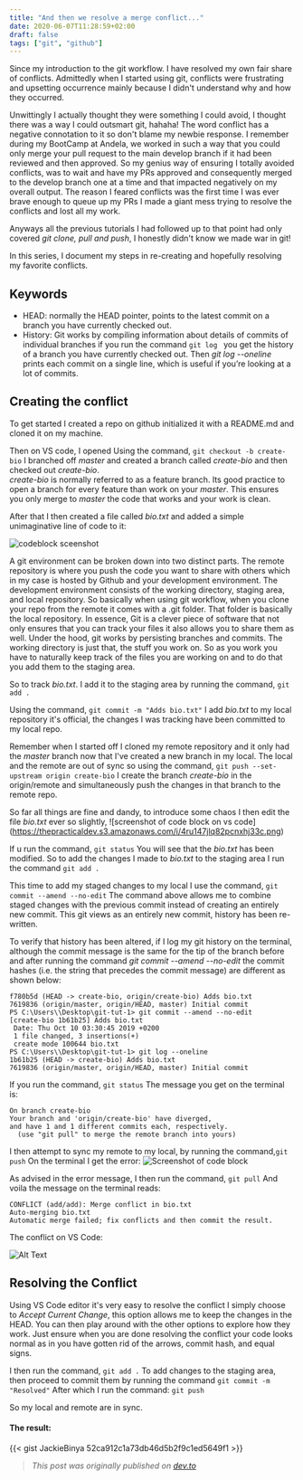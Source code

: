 ```yaml
---
title: "And then we resolve a merge conflict..."
date: 2020-06-07T11:28:59+02:00
draft: false
tags: ["git", "github"]
---
```


Since my introduction to the git workflow. I have resolved my own fair share of conflicts. Admittedly when I started using git, conflicts were frustrating and upsetting occurrence mainly because I didn't understand why and how they occurred. 

Unwittingly I actually thought they were something I could avoid, I thought there was a way I could outsmart git, hahaha! The word conflict has a negative connotation to it so don't blame my newbie response. 
I remember during my BootCamp at Andela, we worked in such a way that you could only merge your pull request to the main develop branch if it had been reviewed and then approved.
So my genius way of ensuring I totally avoided conflicts, was to wait and have my PRs approved and consequently merged to the develop branch one at a time and that impacted negatively on my overall output. 
The reason I feared conflicts was the first time I was ever brave enough to queue up my PRs I made a giant mess trying to resolve the conflicts and lost all my work. 

Anyways all the previous tutorials I had followed up to that point had only covered _git clone, pull and push_, I honestly didn't know we made war in git! 

In this series, I document my steps in re-creating and hopefully resolving my favorite conflicts.

## Keywords

* HEAD: normally the HEAD pointer, points to the latest commit on a branch you have currently checked out.
* History: Git works by compiling information about details of commits of individual branches if you run the command ```git log ``` you get the history of a branch you have currently checked out.
Then _git log --oneline_ prints each commit on a single line, which is useful if you’re looking at a lot of commits.

## Creating the conflict

To get started I created a repo on github initialized it with a README.md and cloned it on my machine.

Then on VS code, I opened 
Using the command, ```git checkout -b create-bio``` I branched off *master* and created a branch called *create-bio* and then checked out *create-bio*.  
_create-bio_ is normally referred to as a feature branch. Its good practice to open a branch for every feature than work on your _master_. This ensures you only merge to _master_ the code that works and your work is clean.

After that I then created a file called _bio.txt_ and added a simple unimaginative line of code to it:

![codeblock sceenshot](https://thepracticaldev.s3.amazonaws.com/i/ribmlj9y7io89c1zucil.png)

A git environment can be broken down into two distinct parts. The remote repository is where you push the code you want to share with others which in my case is hosted by Github and your development environment. The development environment consists of the working directory, staging area, and local repository. So basically when using git workflow, when you clone your repo from the remote it comes with a .git folder. That folder is basically the local repository. 
In essence, Git is a clever piece of software that not only ensures that you can track your files it also allows you to share them as well. Under the hood, git works by persisting branches and commits.
The working directory is just that, the stuff you work on. So as you work you have to naturally keep track of the files you are working on and to do that you add them to the staging area. 

So to track _bio.txt_. I add it to the staging area by running the command, ```git add .```

Using the command, ```git commit -m "Adds bio.txt"```
I add _bio.txt_ to my local repository it's official, the changes I was tracking have been committed to my local repo.

Remember when I started off I cloned my remote repository and it only had the _master_ branch now that I've created a new branch in my local. The local and the remote are out of sync so using the command, ```git push --set-upstream origin create-bio```
I create the branch _create-bio_ in the origin/remote and simultaneously push the changes in that branch to the remote repo.

So far all things are fine and dandy, to introduce some chaos I then edit the file _bio.txt_ ever so slightly,
![screenshot of code block on vs code]
(https://thepracticaldev.s3.amazonaws.com/i/4ru147jlq82pcnxhj33c.png)

If u run the command, ```git status```
You will see that the _bio.txt_ has been modified. So to add the changes I made to _bio.txt_ to the staging area I run the command ```git add .```

This time to add my staged changes to my local I use the command, ```git commit --amend --no-edit```
The command above allows me to combine staged changes with the previous commit instead of creating an entirely new commit. This git views as an entirely new commit, history has been re-written.

To verify that history has been altered, if I log my git history on the terminal, although the commit message is the same for the tip of the branch before and after running the command _git commit --amend --no-edit_ the commit hashes (i.e. the string that precedes the commit message) are different as shown below:
```
f780b5d (HEAD -> create-bio, origin/create-bio) Adds bio.txt
7619836 (origin/master, origin/HEAD, master) Initial commit
PS C:\Users\\Desktop\git-tut-1> git commit --amend --no-edit
[create-bio 1b61b25] Adds bio.txt
 Date: Thu Oct 10 03:30:45 2019 +0200
 1 file changed, 3 insertions(+)
 create mode 100644 bio.txt
PS C:\Users\\Desktop\git-tut-1> git log --oneline
1b61b25 (HEAD -> create-bio) Adds bio.txt
7619836 (origin/master, origin/HEAD, master) Initial commit
```
If you run the command, ```git status```
The message you get on the terminal is:
```
On branch create-bio
Your branch and 'origin/create-bio' have diverged,
and have 1 and 1 different commits each, respectively.
  (use "git pull" to merge the remote branch into yours)
```

I then attempt to sync my remote to my local, by running the command,```git push```
On the terminal I get the error: 
![Screenshot of code block](https://thepracticaldev.s3.amazonaws.com/i/eklp6fkudekdyka7m4zo.png)

As advised in the error message, I then run the command, ```git pull```
And voila the message on the terminal reads:
```
CONFLICT (add/add): Merge conflict in bio.txt
Auto-merging bio.txt
Automatic merge failed; fix conflicts and then commit the result.
```
The conflict on VS Code: 

![Alt Text](https://thepracticaldev.s3.amazonaws.com/i/kr8ezdjpwj7djjzmog8u.png)


## Resolving the Conflict

Using VS Code editor it's very easy to resolve the conflict I simply choose to _Accept Current Change_, this option allows me to keep the changes in the HEAD.
You can then play around with the other options to explore how they work. Just ensure when you are done resolving the conflict your code looks normal as in you have gotten rid of the arrows, commit hash, and equal signs.

I then run the command,  ```git add .``` 
To add changes to the staging area, then proceed to commit them by running the command ```git commit -m "Resolved"``` After which I run the command: ```git push```

So my local and remote are in sync.

#### The result:
{{< gist JackieBinya 52ca912c1a73db46d5b2f9c1ed5649f1 >}}


> _This post was originally published on <a class="article-link" href="https://dev.to/jacqueline/and-then-a-conflict-2eli">dev.to</a>_